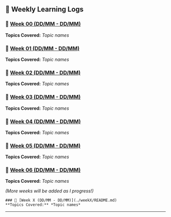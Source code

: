 ## 📅 Weekly Learning Logs  

### 📌 [Week 00 (DD/MM - DD/MM)](./weekX/README.md)  
**Topics Covered:** *Topic names*  

### 📌 [Week 01 (DD/MM - DD/MM)](./weekX/README.md)  
**Topics Covered:** *Topic names*  

### 📌 [Week 02 (DD/MM - DD/MM)](./weekX/README.md)  
**Topics Covered:** *Topic names* 

### 📌 [Week 03 (DD/MM - DD/MM)](./weekX/README.md)  
**Topics Covered:** *Topic names* 

### 📌 [Week 04 (DD/MM - DD/MM)](./weekX/README.md)  
**Topics Covered:** *Topic names* 

### 📌 [Week 05 (DD/MM - DD/MM)](./weekX/README.md)  
**Topics Covered:** *Topic names* 

### 📌 [Week 06 (DD/MM - DD/MM)](./weekX/README.md)  
**Topics Covered:** *Topic names* 

_(More weeks will be added as I progress!)_  

```
### 📌 [Week X (DD/MM - DD/MM)](./weekX/README.md)  
**Topics Covered:** *Topic names*  

```

---